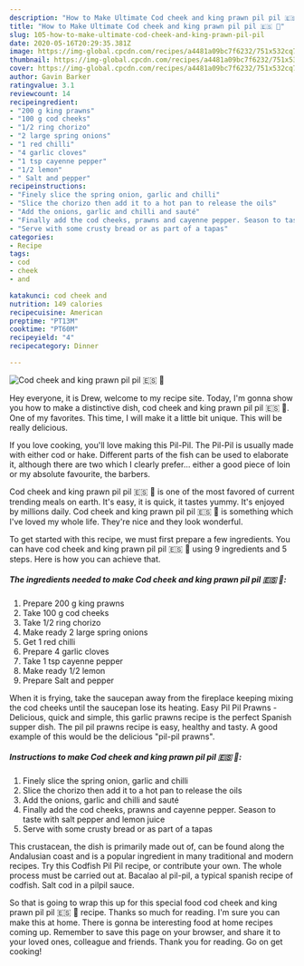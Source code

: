 ```yaml
---
description: "How to Make Ultimate Cod cheek and king prawn pil pil 🇪🇸 🍤"
title: "How to Make Ultimate Cod cheek and king prawn pil pil 🇪🇸 🍤"
slug: 105-how-to-make-ultimate-cod-cheek-and-king-prawn-pil-pil
date: 2020-05-16T20:29:35.381Z
image: https://img-global.cpcdn.com/recipes/a4481a09bc7f6232/751x532cq70/cod-cheek-and-king-prawn-pil-pil-🇪🇸-🍤-recipe-main-photo.jpg
thumbnail: https://img-global.cpcdn.com/recipes/a4481a09bc7f6232/751x532cq70/cod-cheek-and-king-prawn-pil-pil-🇪🇸-🍤-recipe-main-photo.jpg
cover: https://img-global.cpcdn.com/recipes/a4481a09bc7f6232/751x532cq70/cod-cheek-and-king-prawn-pil-pil-🇪🇸-🍤-recipe-main-photo.jpg
author: Gavin Barker
ratingvalue: 3.1
reviewcount: 14
recipeingredient:
- "200 g king prawns"
- "100 g cod cheeks"
- "1/2 ring chorizo"
- "2 large spring onions"
- "1 red chilli"
- "4 garlic cloves"
- "1 tsp cayenne pepper"
- "1/2 lemon"
- " Salt and pepper"
recipeinstructions:
- "Finely slice the spring onion, garlic and chilli"
- "Slice the chorizo then add it to a hot pan to release the oils"
- "Add the onions, garlic and chilli and sauté"
- "Finally add the cod cheeks, prawns and cayenne pepper. Season to taste with salt pepper and lemon juice"
- "Serve with some crusty bread or as part of a tapas"
categories:
- Recipe
tags:
- cod
- cheek
- and

katakunci: cod cheek and 
nutrition: 149 calories
recipecuisine: American
preptime: "PT13M"
cooktime: "PT60M"
recipeyield: "4"
recipecategory: Dinner

---
```



![Cod cheek and king prawn pil pil 🇪🇸 🍤](https://img-global.cpcdn.com/recipes/a4481a09bc7f6232/751x532cq70/cod-cheek-and-king-prawn-pil-pil-🇪🇸-🍤-recipe-main-photo.jpg)

Hey everyone, it is Drew, welcome to my recipe site. Today, I'm gonna show you how to make a distinctive dish, cod cheek and king prawn pil pil 🇪🇸 🍤. One of my favorites. This time, I will make it a little bit unique. This will be really delicious.

If you love cooking, you&#39;ll love making this Pil-Pil. The Pil-Pil is usually made with either cod or hake. Different parts of the fish can be used to elaborate it, although there are two which I clearly prefer… either a good piece of loin or my absolute favourite, the barbers.

Cod cheek and king prawn pil pil 🇪🇸 🍤 is one of the most favored of current trending meals on earth. It's easy, it is quick, it tastes yummy. It's enjoyed by millions daily. Cod cheek and king prawn pil pil 🇪🇸 🍤 is something which I've loved my whole life. They're nice and they look wonderful.


To get started with this recipe, we must first prepare a few ingredients. You can have cod cheek and king prawn pil pil 🇪🇸 🍤 using 9 ingredients and 5 steps. Here is how you can achieve that.

<!--inarticleads1-->

##### The ingredients needed to make Cod cheek and king prawn pil pil 🇪🇸 🍤:

1. Prepare 200 g king prawns
1. Take 100 g cod cheeks
1. Take 1/2 ring chorizo
1. Make ready 2 large spring onions
1. Get 1 red chilli
1. Prepare 4 garlic cloves
1. Take 1 tsp cayenne pepper
1. Make ready 1/2 lemon
1. Prepare  Salt and pepper


When it is frying, take the saucepan away from the fireplace keeping mixing the cod cheeks until the saucepan lose its heating. Easy Pil Pil Prawns - Delicious, quick and simple, this garlic prawns recipe is the perfect Spanish supper dish. The pil pil prawns recipe is easy, healthy and tasty. A good example of this would be the delicious &#34;pil-pil prawns&#34;. 

<!--inarticleads2-->

##### Instructions to make Cod cheek and king prawn pil pil 🇪🇸 🍤:

1. Finely slice the spring onion, garlic and chilli
1. Slice the chorizo then add it to a hot pan to release the oils
1. Add the onions, garlic and chilli and sauté
1. Finally add the cod cheeks, prawns and cayenne pepper. Season to taste with salt pepper and lemon juice
1. Serve with some crusty bread or as part of a tapas


This crustacean, the dish is primarily made out of, can be found along the Andalusian coast and is a popular ingredient in many traditional and modern recipes. Try this Codfish Pil Pil recipe, or contribute your own. The whole process must be carried out at. Bacalao al pil-pil, a typical spanish recipe of codfish. Salt cod in a pilpil sauce. 

So that is going to wrap this up for this special food cod cheek and king prawn pil pil 🇪🇸 🍤 recipe. Thanks so much for reading. I'm sure you can make this at home. There is gonna be interesting food at home recipes coming up. Remember to save this page on your browser, and share it to your loved ones, colleague and friends. Thank you for reading. Go on get cooking!
